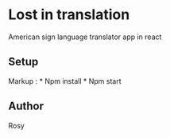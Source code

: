# Lost in translation
American sign language translator app in react

## Setup
Markup : * Npm install
        * Npm start

## Author
Rosy
            